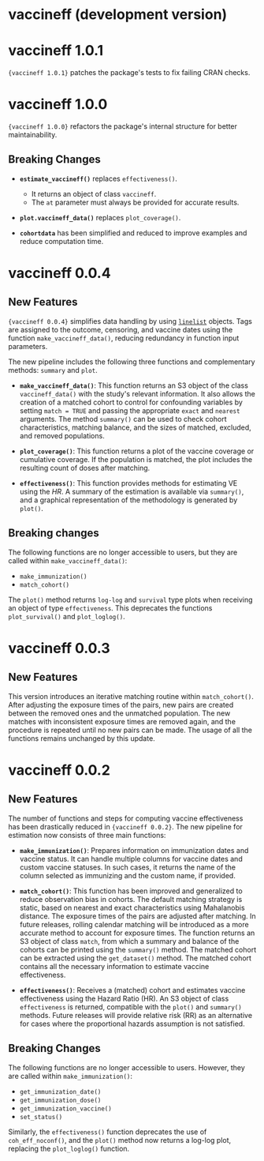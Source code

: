 # vaccineff (development version)

# vaccineff 1.0.1

`{vaccineff 1.0.1}` patches the package's tests to fix failing CRAN checks.

# vaccineff 1.0.0

`{vaccineff 1.0.0}` refactors the package's internal structure for better
maintainability.

## Breaking Changes

* **`estimate_vaccineff()`** replaces `effectiveness()`.
  - It returns an object of class `vaccineff`.
  - The `at` parameter must always be provided for accurate results.

* **`plot.vaccineff_data()`** replaces `plot_coverage()`.

* **`cohortdata`** has been simplified and reduced to improve examples and
  reduce computation time.



# vaccineff 0.0.4

## New Features

`{vaccineff 0.0.4}` simplifies data handling by using
[`linelist`](https://github.com/epiverse-trace/linelist) objects. Tags are
assigned to the outcome, censoring, and vaccine dates using the function
`make_vaccineff_data()`, reducing redundancy in function input parameters.

The new pipeline includes the following three functions and complementary
methods: `summary` and `plot`.

* **`make_vaccineff_data()`**: This function returns an S3 object of the class
  `vaccineff_data()` with the study's relevant information. It also allows
  the creation of a matched cohort to control for confounding variables by
  setting `match = TRUE` and passing the appropriate `exact` and `nearest`
  arguments. The method `summary()` can be used to check cohort
  characteristics, matching balance, and the sizes of matched, excluded,
  and removed populations.

* **`plot_coverage()`**: This function returns a plot of the vaccine coverage
  or cumulative coverage. If the population is matched, the plot includes
  the resulting count of doses after matching.

* **`effectiveness()`**: This function provides methods for estimating VE using
  the $HR$. A summary of the estimation is available via `summary()`, and
  a graphical representation of the methodology is generated by `plot()`.

## Breaking changes

The following functions are no longer accessible to users, but they are called
within `make_vaccineff_data()`:

* `make_immunization()`
* `match_cohort()`

The `plot()` method returns `log-log` and `survival` type plots when receiving
an object of type `effectiveness`. This deprecates the functions `plot_survival()`
and `plot_loglog()`.



# vaccineff 0.0.3
## New Features

This version introduces an iterative matching routine within `match_cohort()`.
After adjusting the exposure times of the pairs, new pairs are created between
the removed ones and the unmatched population. The new matches with inconsistent
exposure times are removed again, and the procedure is repeated until no new
pairs can be made. The usage of all the functions remains unchanged by this update.

# vaccineff 0.0.2
## New Features

The number of functions and steps for computing vaccine effectiveness has
been drastically reduced in `{vaccineff 0.0.2}`. The new pipeline for
estimation now consists of three main functions:

* **`make_immunization()`**: Prepares information on immunization dates
  and vaccine status. It can handle multiple columns for vaccine dates and
  custom vaccine statuses. In such cases, it returns the name of the column
  selected as immunizing and the custom name, if provided.

* **`match_cohort()`**: This function has been improved and generalized
  to reduce observation bias in cohorts. The default matching strategy is
  static, based on nearest and exact characteristics using Mahalanobis
  distance. The exposure times of the pairs are adjusted after matching. In
  future releases, rolling calendar matching will be introduced as a more
  accurate method to account for exposure times. The function returns an S3
  object of class `match`, from which a summary and balance of the cohorts
  can be printed using the `summary()` method. The matched cohort can be
  extracted using the `get_dataset()` method. The matched cohort contains
  all the necessary information to estimate vaccine effectiveness.

* **`effectiveness()`**: Receives a (matched) cohort and estimates vaccine
  effectiveness using the Hazard Ratio (HR). An S3 object of class
  `effectiveness` is returned, compatible with the `plot()` and `summary()`
  methods. Future releases will provide relative risk (RR) as an alternative
  for cases where the proportional hazards assumption is not satisfied.

## Breaking Changes

The following functions are no longer accessible to users. However, they
are called within `make_immunization()`:

* `get_immunization_date()`
* `get_immunization_dose()`
* `get_immunization_vaccine()`
* `set_status()`

Similarly, the `effectiveness()` function deprecates the use of
`coh_eff_noconf()`, and the `plot()` method now returns a log-log plot,
replacing the `plot_loglog()` function.
